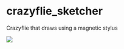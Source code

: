 # crazyflie_sketcher
Crazyflie that draws using a magnetic stylus


![](https://github.com/scott-wade/crazyflie_sketcher/gif.gif)

